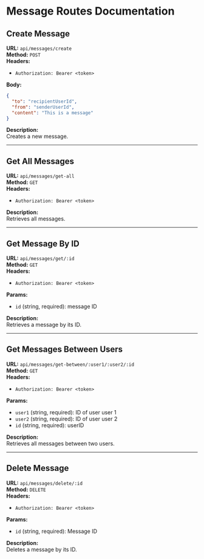 

# Message Routes Documentation

## Create Message
**URL:** `api/messages/create`  
**Method:** `POST`  
**Headers:**  
- `Authorization: Bearer <token>`

**Body:**  
```json
{
  "to": "recipientUserId",
  "from": "senderUserId",
  "content": "This is a message"
}
```

**Description:**  
Creates a new message.

---

## Get All Messages
**URL:** `api/messages/get-all`  
**Method:** `GET`  
**Headers:**  
- `Authorization: Bearer <token>`

**Description:**  
Retrieves all messages.

---

## Get Message By ID
**URL:** `api/messages/get/:id`  
**Method:** `GET`  
**Headers:**  
- `Authorization: Bearer <token>`

**Params:**  
- `id` (string, required): message ID

**Description:**  
Retrieves a message by its ID.

---

## Get Messages Between Users
**URL:** `api/messages/get-between/:user1/:user2/:id`  
**Method:** `GET`  
**Headers:**  
- `Authorization: Bearer <token>`

**Params:**  
- `user1` (string, required): ID of user user 1
- `user2` (string, required): ID of user user 2
- `id` (string, required): userID

**Description:**  
Retrieves all messages between two users.

---

## Delete Message
**URL:** `api/messages/delete/:id`  
**Method:** `DELETE`  
**Headers:**  
- `Authorization: Bearer <token>`

**Params:**  
- `id` (string, required): Message ID

**Description:**  
Deletes a message by its ID.